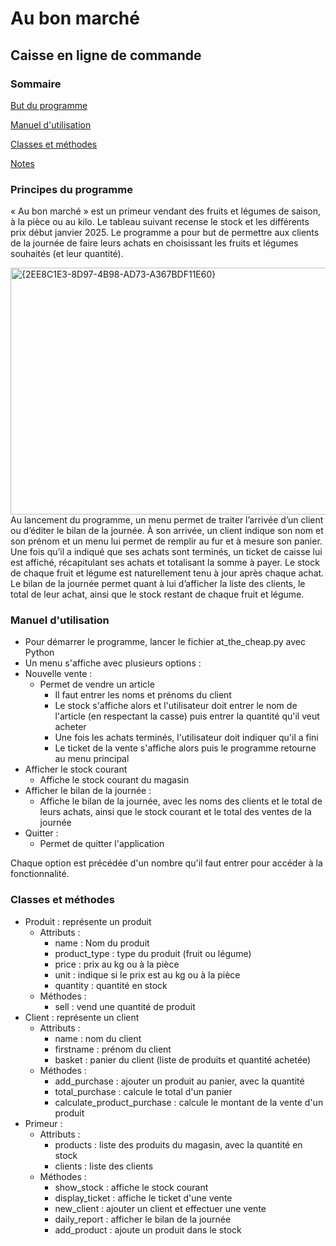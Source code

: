 # Au bon marché
## Caisse en ligne de commande

### Sommaire
[But du programme](#but-du-programme)

[Manuel d'utilisation](#manuel-dutilisation)

[Classes et méthodes](#classes-et-méthodes)

[Notes](#notes)

### Principes du programme

« Au bon marché » est un primeur vendant des fruits et légumes de saison, à la pièce ou au kilo. Le tableau suivant recense le stock et les différents prix début janvier 2025. Le programme a pour but de permettre aux clients de la journée de faire leurs achats en choisissant les fruits et légumes souhaités (et leur quantité).

<img width="866" height="395" alt="{2EE8C1E3-8D97-4B98-AD73-A367BDF11E60}" src="https://github.com/user-attachments/assets/cba6cba3-9e51-472d-8ac0-00928621b09f" />
Au lancement du programme, un menu permet de traiter l’arrivée d’un client ou d’éditer le bilan de la journée. À son arrivée, un client indique son nom et son prénom et un menu lui permet de remplir au fur et à mesure son panier. Une fois qu’il a indiqué que ses achats sont terminés, un ticket de caisse lui est affiché, récapitulant ses achats et totalisant la somme à payer. Le stock de chaque fruit et légume est naturellement tenu à jour après chaque achat. Le bilan de la journée permet quant à lui d’afficher la liste des clients, le total de leur achat, ainsi que le stock restant de chaque fruit et légume.

### Manuel d'utilisation

- Pour démarrer le programme, lancer le fichier at_the_cheap.py avec Python
- Un menu s'affiche avec plusieurs options :
- Nouvelle vente :
	- Permet de vendre un article
		- Il faut entrer les noms et prénoms du client
		- Le stock s'affiche alors et l'utilisateur doit entrer le nom de l'article (en respectant la casse) puis entrer la quantité qu'il veut acheter
		- Une fois les achats terminés, l'utilisateur doit indiquer qu'il a fini
		- Le ticket de la vente s'affiche alors puis le programme retourne au menu principal
- Afficher le stock courant
	- Affiche le stock courant du magasin
- Afficher le bilan de la journée :
	- Affiche le bilan de la journée, avec les noms des clients et le total de leurs achats, ainsi que le stock courant et le total des ventes de la journée
- Quitter :
	- Permet de quitter l'application

Chaque option est précédée d'un nombre qu'il faut entrer pour accéder à la fonctionnalité.


### Classes et méthodes
- Produit : représente un produit
	- Attributs :
		- name : Nom du produit
		- product_type : type du produit (fruit ou légume)
		- price : prix au kg ou à la pièce
		- unit : indique si le prix est au kg ou à la pièce
  		- quantity : quantité en stock
	- Méthodes :
		- sell : vend une quantité de produit
- Client : représente un client
	- Attributs :
		- name : nom du client
		- firstname : prénom du client
		- basket : panier du client (liste de produits et quantité achetée)
	- Méthodes :
		- add_purchase : ajouter un produit au panier, avec la quantité
		- total_purchase : calcule le total d'un panier
  		- calculate_product_purchase : calcule le montant de la vente d'un produit
- Primeur :
	- Attributs :
		- products : liste des produits du magasin, avec la quantité en stock
		- clients : liste des clients
	- Méthodes :
		- show_stock : affiche le stock courant
		- display_ticket : affiche le ticket d'une vente
		- new_client : ajouter un client et effectuer une vente
		- daily_report : afficher le bilan de la journée
  		- add_product : ajoute un produit dans le stock
